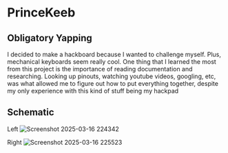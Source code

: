 # PrinceKeeb

## Obligatory Yapping
I decided to make a hackboard because I wanted to challenge myself. Plus, mechanical keyboards seem really cool.
One thing that I learned the most from this project is the importance of reading documentation and researching. Looking up pinouts, watching youtube videos, googling, etc, was what allowed me to figure out how to put everything together, despite my only experience with this kind of stuff being my hackpad

## Schematic
Left
![Screenshot 2025-03-16 224342](https://github.com/user-attachments/assets/083331bc-ae72-48b8-bd2c-ed01829d94de)

Right
![Screenshot 2025-03-16 225523](https://github.com/user-attachments/assets/f9ec0f50-a422-4d07-9d7f-33eb1d59c286)

